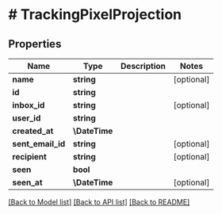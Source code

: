 # # TrackingPixelProjection

## Properties

Name | Type | Description | Notes
------------ | ------------- | ------------- | -------------
**name** | **string** |  | [optional]
**id** | **string** |  |
**inbox_id** | **string** |  | [optional]
**user_id** | **string** |  |
**created_at** | **\DateTime** |  |
**sent_email_id** | **string** |  | [optional]
**recipient** | **string** |  | [optional]
**seen** | **bool** |  |
**seen_at** | **\DateTime** |  | [optional]

[[Back to Model list]](../../README#models) [[Back to API list]](../../README#endpoints) [[Back to README]](../../README)
